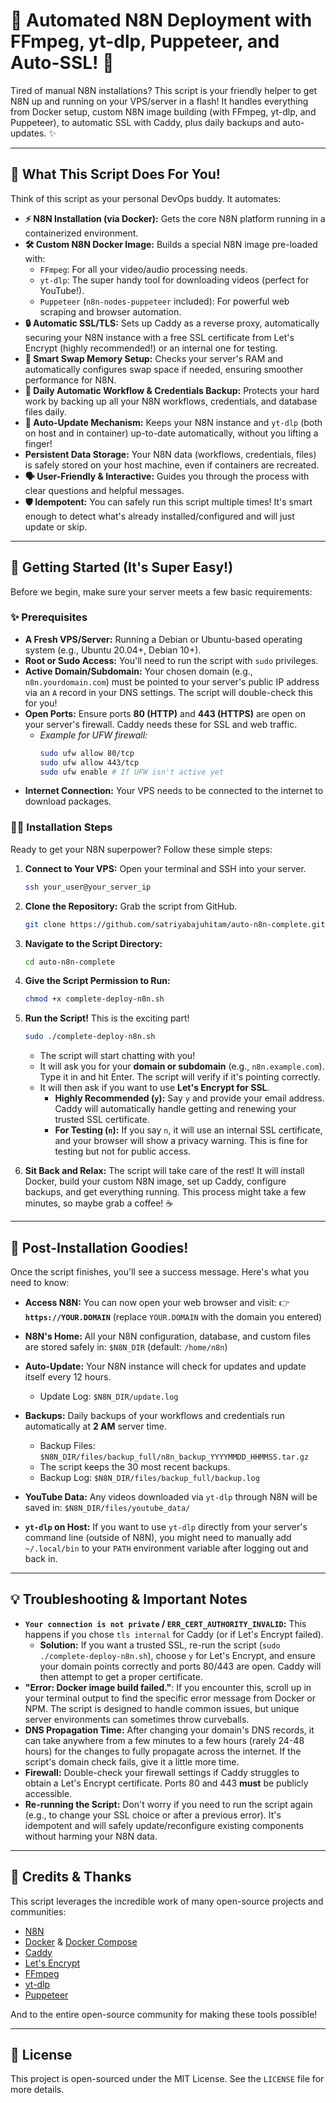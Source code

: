 # 🌟 Automated N8N Deployment with FFmpeg, yt-dlp, Puppeteer, and Auto-SSL! 🚀

Tired of manual N8N installations? This script is your friendly helper to get N8N up and running on your VPS/server in a flash! It handles everything from Docker setup, custom N8N image building (with FFmpeg, yt-dlp, and Puppeteer), to automatic SSL with Caddy, plus daily backups and auto-updates. ✨

---

## 🤩 What This Script Does For You!

Think of this script as your personal DevOps buddy. It automates:

*   **⚡️ N8N Installation (via Docker):** Gets the core N8N platform running in a containerized environment.
*   **🛠️ Custom N8N Docker Image:** Builds a special N8N image pre-loaded with:
    *   `FFmpeg`: For all your video/audio processing needs.
    *   `yt-dlp`: The super handy tool for downloading videos (perfect for YouTube!).
    *   `Puppeteer` (`n8n-nodes-puppeteer` included): For powerful web scraping and browser automation.
*   **🔒 Automatic SSL/TLS:** Sets up Caddy as a reverse proxy, automatically securing your N8N instance with a free SSL certificate from Let's Encrypt (highly recommended!) or an internal one for testing.
*   **🧠 Smart Swap Memory Setup:** Checks your server's RAM and automatically configures swap space if needed, ensuring smoother performance for N8N.
*   **💾 Daily Automatic Workflow & Credentials Backup:** Protects your hard work by backing up all your N8N workflows, credentials, and database files daily.
*   **🔄 Auto-Update Mechanism:** Keeps your N8N instance and `yt-dlp` (both on host and in container) up-to-date automatically, without you lifting a finger!
*   **Persistent Data Storage:** Your N8N data (workflows, credentials, files) is safely stored on your host machine, even if containers are recreated.
*   **🗣️ User-Friendly & Interactive:** Guides you through the process with clear questions and helpful messages.
*   **🛡️ Idempotent:** You can safely run this script multiple times! It's smart enough to detect what's already installed/configured and will just update or skip.

---

## 🚀 Getting Started (It's Super Easy!)

Before we begin, make sure your server meets a few basic requirements:

### ✨ Prerequisites

*   **A Fresh VPS/Server:** Running a Debian or Ubuntu-based operating system (e.g., Ubuntu 20.04+, Debian 10+).
*   **Root or Sudo Access:** You'll need to run the script with `sudo` privileges.
*   **Active Domain/Subdomain:** Your chosen domain (e.g., `n8n.yourdomain.com`) must be pointed to your server's public IP address via an `A` record in your DNS settings. The script will double-check this for you!
*   **Open Ports:** Ensure ports **80 (HTTP)** and **443 (HTTPS)** are open on your server's firewall. Caddy needs these for SSL and web traffic.
    *   *Example for UFW firewall:*
        ```bash
        sudo ufw allow 80/tcp
        sudo ufw allow 443/tcp
        sudo ufw enable # If UFW isn't active yet
        ```
*   **Internet Connection:** Your VPS needs to be connected to the internet to download packages.

### 🏃‍♂️ Installation Steps

Ready to get your N8N superpower? Follow these simple steps:

1.  **Connect to Your VPS:** Open your terminal and SSH into your server.
    ```bash
    ssh your_user@your_server_ip
    ```

2.  **Clone the Repository:** Grab the script from GitHub.
    ```bash
    git clone https://github.com/satriyabajuhitam/auto-n8n-complete.git
    ```

3.  **Navigate to the Script Directory:**
    ```bash
    cd auto-n8n-complete
    ```

4.  **Give the Script Permission to Run:**
    ```bash
    chmod +x complete-deploy-n8n.sh
    ```

5.  **Run the Script!** This is the exciting part!
    ```bash
    sudo ./complete-deploy-n8n.sh
    ```
    *   The script will start chatting with you!
    *   It will ask you for your **domain or subdomain** (e.g., `n8n.example.com`). Type it in and hit Enter. The script will verify if it's pointing correctly.
    *   It will then ask if you want to use **Let's Encrypt for SSL**.
        *   **Highly Recommended (`y`):** Say `y` and provide your email address. Caddy will automatically handle getting and renewing your trusted SSL certificate.
        *   **For Testing (`n`):** If you say `n`, it will use an internal SSL certificate, and your browser will show a privacy warning. This is fine for testing but not for public access.

6.  **Sit Back and Relax:** The script will take care of the rest! It will install Docker, build your custom N8N image, set up Caddy, configure backups, and get everything running. This process might take a few minutes, so maybe grab a coffee! ☕

---

## 🎉 Post-Installation Goodies!

Once the script finishes, you'll see a success message. Here's what you need to know:

*   **Access N8N:** You can now open your web browser and visit:
    👉 **`https://YOUR.DOMAIN`** (replace `YOUR.DOMAIN` with the domain you entered)

*   **N8N's Home:** All your N8N configuration, database, and custom files are stored safely in:
    `$N8N_DIR` (default: `/home/n8n`)

*   **Auto-Update:** Your N8N instance will check for updates and update itself every 12 hours.
    *   Update Log: `$N8N_DIR/update.log`

*   **Backups:** Daily backups of your workflows and credentials run automatically at **2 AM** server time.
    *   Backup Files: `$N8N_DIR/files/backup_full/n8n_backup_YYYYMMDD_HHMMSS.tar.gz`
    *   The script keeps the 30 most recent backups.
    *   Backup Log: `$N8N_DIR/files/backup_full/backup.log`

*   **YouTube Data:** Any videos downloaded via `yt-dlp` through N8N will be saved in:
    `$N8N_DIR/files/youtube_data/`

*   **`yt-dlp` on Host:** If you want to use `yt-dlp` directly from your server's command line (outside of N8N), you might need to manually add `~/.local/bin` to your `PATH` environment variable after logging out and back in.

---

## 💡 Troubleshooting & Important Notes

*   **`Your connection is not private` / `ERR_CERT_AUTHORITY_INVALID`:** This happens if you chose `tls internal` for Caddy (or if Let's Encrypt failed).
    *   **Solution:** If you want a trusted SSL, re-run the script (`sudo ./complete-deploy-n8n.sh`), choose `y` for Let's Encrypt, and ensure your domain points correctly and ports 80/443 are open. Caddy will then attempt to get a proper certificate.
*   **"Error: Docker image build failed."**: If you encounter this, scroll up in your terminal output to find the specific error message from Docker or NPM. The script is designed to handle common issues, but unique server environments can sometimes throw curveballs.
*   **DNS Propagation Time:** After changing your domain's DNS records, it can take anywhere from a few minutes to a few hours (rarely 24-48 hours) for the changes to fully propagate across the internet. If the script's domain check fails, give it a little more time.
*   **Firewall:** Double-check your firewall settings if Caddy struggles to obtain a Let's Encrypt certificate. Ports 80 and 443 **must** be publicly accessible.
*   **Re-running the Script:** Don't worry if you need to run the script again (e.g., to change your SSL choice or after a previous error). It's idempotent and will safely update/reconfigure existing components without harming your N8N data.

---

## 🙏 Credits & Thanks

This script leverages the incredible work of many open-source projects and communities:

*   [N8N](https://n8n.io/)
*   [Docker](https://www.docker.com/) & [Docker Compose](https://docs.docker.com/compose/)
*   [Caddy](https://caddyserver.com/)
*   [Let's Encrypt](https://letsencrypt.org/)
*   [FFmpeg](https://ffmpeg.org/)
*   [yt-dlp](https://github.com/yt-dlp/yt-dlp)
*   [Puppeteer](https://pptr.dev/)

And to the entire open-source community for making these tools possible!

---

## 📄 License

This project is open-sourced under the MIT License. See the `LICENSE` file for more details.
